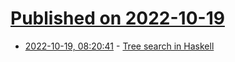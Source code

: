 # [Published on 2022-10-19](index.md)

* [2022-10-19, 08:20:41](https://lobste.rs/s/inszgt/tree_search_haskell) - [Tree search in Haskell](https://blog.plover.com/prog/haskell/lazy-search.html)
